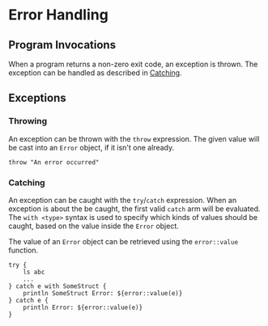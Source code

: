 # Error Handling

## Program Invocations

When a program returns a non-zero exit code, an exception is thrown.
The exception can be handled as described in [Catching](#catching).

## Exceptions

### Throwing

An exception can be thrown with the `throw` expression. The given
value will be cast into an `Error` object, if it isn't one already.

```elk
throw "An error occurred"
```

### Catching

An exception can be caught with the `try`/`catch` expression. When
an exception is about the be caught, the first valid `catch` arm 
will be evaluated. The `with <type>` syntax is used to specify
which kinds of values should be caught, based on the value inside
the `Error` object.

The value of an `Error` object can be retrieved using the `error::value`
function.

```elk
try {
    ls abc
    ...
} catch e with SomeStruct {
    println SomeStruct Error: ${error::value(e)}
} catch e {
    println Error: ${error::value(e)}
}
```